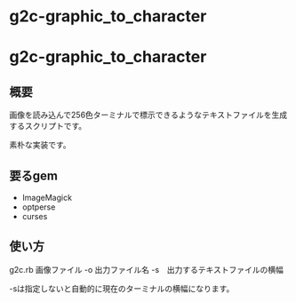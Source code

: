 g2c-graphic_to_character
========================
# g2c-graphic_to_character

## 概要

画像を読み込んで256色ターミナルで標示できるようなテキストファイルを生成するスクリプトです。

素朴な実装です。

## 要るgem

 * ImageMagick
 * optperse
 * curses
 
 ## 使い方
 
 g2c.rb 画像ファイル -o 出力ファイル名 -s　出力するテキストファイルの横幅
 
 -sは指定しないと自動的に現在のターミナルの横幅になります。
